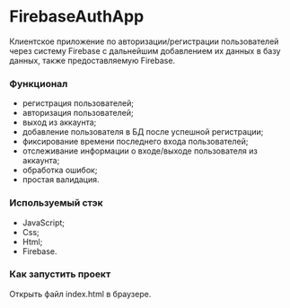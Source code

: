 # FirebaseAuthApp
Клиентское приложение по авторизации/регистрации пользователей через систему Firebase 
с дальнейшим добавлением их данных в базу данных, также предоставляемую Firebase.

### Функционал
- регистрация пользователей;
- авторизация пользователей;
- выход из аккаунта;
- добавление пользователя в БД после успешной регистрации;
- фиксирование времени последнего входа пользователей;
- отслеживание информации о входе/выходе пользователя из аккаунта;
- обработка ошибок;
- простая валидация.

### Используемый стэк
- JavaScript;
- Css;
- Html;
- Firebase.

### Как запустить проект

Открыть файл index.html в браузере.
